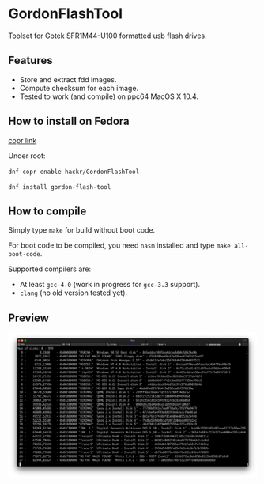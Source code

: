 # GordonFlashTool
Toolset for Gotek SFR1M44-U100 formatted usb flash drives.

## Features

- Store and extract fdd images.
- Compute checksum for each image.
- Tested to work (and compile) on ppc64 MacOS X 10.4.

## How to install on Fedora

[copr link](https://copr.fedorainfracloud.org/coprs/hackr/GordonFlashTool/)

Under root:

`dnf copr enable hackr/GordonFlashTool`

`dnf install gordon-flash-tool`

## How to compile

Simply type `make` for build without boot code.

For boot code to be compiled, you need `nasm` installed and type `make all-boot-code`.

Supported compilers are:

- At least `gcc-4.0` (work in progress for `gcc-3.3` support).
- `clang` (no old version tested yet).

## Preview
![gordon in shell](/docs/imgs/preview1.png)
